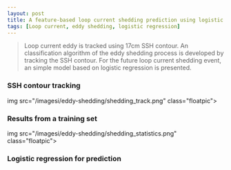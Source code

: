 ```yaml
---
layout: post
title: A feature-based loop current shedding prediction using logistic regression
tags: [Loop current, eddy shedding, logistic regression]
---
```


> Loop current eddy is tracked using 17cm SSH contour. An classification algorithm 
> of the eddy shedding process is developed by tracking the SSH contour. For the 
> future loop current shedding event, an simple model based on logistic
> regression is presented.

### SSH contour tracking

img src="/imagesi/eddy-shedding/shedding_track.png" class="floatpic">


### Results from a training set
img src="/imagesi/eddy-shedding/shedding_statistics.png" class="floatpic">

### Logistic regression for prediction 




